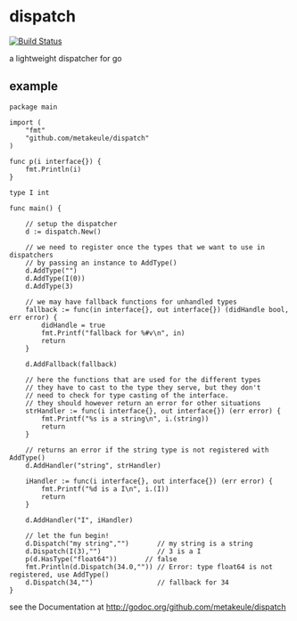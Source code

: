 dispatch
========

[![Build Status](https://secure.travis-ci.org/metakeule/dispatch.png)](http://travis-ci.org/metakeule/dispatch)

a lightweight dispatcher for go


example
-------

	package main

	import (
		"fmt"
		"github.com/metakeule/dispatch"
	)

	func p(i interface{}) {
		fmt.Println(i)
	}

	type I int

	func main() {

		// setup the dispatcher
		d := dispatch.New()

		// we need to register once the types that we want to use in dispatchers
		// by passing an instance to AddType()
		d.AddType("")
		d.AddType(I(0))
		d.AddType(3)

		// we may have fallback functions for unhandled types
		fallback := func(in interface{}, out interface{}) (didHandle bool, err error) {
			didHandle = true
			fmt.Printf("fallback for %#v\n", in)
			return
		}

		d.AddFallback(fallback)

		// here the functions that are used for the different types
		// they have to cast to the type they serve, but they don't
		// need to check for type casting of the interface.
		// they should however return an error for other situations
		strHandler := func(i interface{}, out interface{}) (err error) {
			fmt.Printf("%s is a string\n", i.(string))
			return
		}

		// returns an error if the string type is not registered with AddType()
		d.AddHandler("string", strHandler)

		iHandler := func(i interface{}, out interface{}) (err error) {
			fmt.Printf("%d is a I\n", i.(I))
			return
		}

		d.AddHandler("I", iHandler)

		// let the fun begin!
		d.Dispatch("my string","")       // my string is a string
		d.Dispatch(I(3),"")              // 3 is a I
		p(d.HasType("float64"))       // false
		fmt.Println(d.Dispatch(34.0,"")) // Error: type float64 is not registered, use AddType()
		d.Dispatch(34,"")                // fallback for 34
	}

see the Documentation at http://godoc.org/github.com/metakeule/dispatch